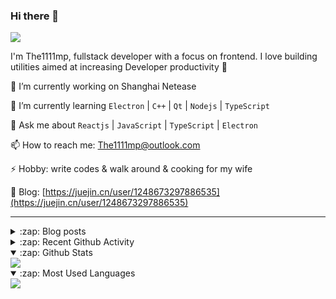 ### Hi there 👋

![](https://komarev.com/ghpvc/?username=1111mp&color=green)

I'm The1111mp, fullstack developer with a focus on frontend. I love building utilities aimed at increasing Developer productivity 🙌

🔭 I’m currently working on Shanghai Netease

🌱 I’m currently learning `Electron` | `C++` | `Qt` | `Nodejs` | `TypeScript`

💬 Ask me about `Reactjs` | `JavaScript` | `TypeScript` | `Electron`

📫 How to reach me: <a href="mailto:The1111mp@outlook.com">The1111mp@outlook.com</a>

⚡ Hobby: write codes & walk around & cooking for my wife

📖 Blog: [https://juejin.cn/user/1248673297886535](https://juejin.cn/user/1248673297886535)

***

<details>
  <summary>:zap: Blog posts</summary>

  - [使用 nvm-desktop 轻松安装和管理多个 node 版本](https://juejin.cn/post/7267791228872179727)
  - [Electron 中集成 SQLite3 数据库的最佳实践](https://juejin.cn/post/7202807471881306172)
  - [从0开发IM，单聊群聊在线离线消息以及消息的已读未读功能](https://juejin.cn/post/7202583557751865401)
  - [Electron（网页）中实现接近微信消息发送体验的消息输入框及界面](https://juejin.cn/post/7252505446396575781)
  - [Qt中基于QWebEngineView和QWebChannel实现与web的交互](https://juejin.cn/post/7238423148555501629)
</details>

<details>
  <summary>:zap: Recent Github Activity</summary>

  <!--START_SECTION:activity-->
1. 🎉 Merged PR [#10](https://github.com/1111mp/nvm-desktop/pull/10) in [1111mp/nvm-desktop](https://github.com/1111mp/nvm-desktop)
2. 🗣 Commented on [#10](https://github.com/1111mp/nvm-desktop/pull/10#issuecomment-1763224620) in [1111mp/nvm-desktop](https://github.com/1111mp/nvm-desktop)
3. 🔒 Closed issue [#8](https://github.com/1111mp/nvm-desktop/issues/8) in [1111mp/nvm-desktop](https://github.com/1111mp/nvm-desktop)
4. 🗣 Commented on [#8](https://github.com/1111mp/nvm-desktop/issues/8#issuecomment-1754853234) in [1111mp/nvm-desktop](https://github.com/1111mp/nvm-desktop)
5. 🎉 Merged PR [#40](https://github.com/1111mp/electron_client/pull/40) in [1111mp/electron_client](https://github.com/1111mp/electron_client)
6. 🎉 Merged PR [#39](https://github.com/1111mp/electron_client/pull/39) in [1111mp/electron_client](https://github.com/1111mp/electron_client)
7. 🎉 Merged PR [#9](https://github.com/1111mp/nvm-desktop/pull/9) in [1111mp/nvm-desktop](https://github.com/1111mp/nvm-desktop)
8. 💪 Opened PR [#9](https://github.com/1111mp/nvm-desktop/pull/9) in [1111mp/nvm-desktop](https://github.com/1111mp/nvm-desktop)
9. 🗣 Commented on [#8](https://github.com/1111mp/nvm-desktop/issues/8#issuecomment-1738839897) in [1111mp/nvm-desktop](https://github.com/1111mp/nvm-desktop)
10. 🗣 Commented on [#8](https://github.com/1111mp/nvm-desktop/issues/8#issuecomment-1738833456) in [1111mp/nvm-desktop](https://github.com/1111mp/nvm-desktop)
  <!--END_SECTION:activity-->
</details>

<details open>
  <summary>:zap: Github Stats</summary>

  <img align="center" src="https://github-readme-stats-sigma-five.vercel.app/api?username=1111mp&show_icons=true&hide_border=true&theme=gruvbox" />
</details>

<details open>
  <summary>:zap: Most Used Languages</summary>

  <img align="center" src="https://github-readme-stats-sigma-five.vercel.app/api/top-langs/?username=1111mp&layout=compact&show_icons=true&hide_border=true&theme=gruvbox" />
</details>


<!--
**1111mp/1111mp** is a ✨ _special_ ✨ repository because its `README.md` (this file) appears on your GitHub profile.

Here are some ideas to get you started:

- 🔭 I’m currently working on ...
- 🌱 I’m currently learning ...
- 👯 I’m looking to collaborate on ...
- 🤔 I’m looking for help with ...
- 💬 Ask me about ...
- 📫 How to reach me: ...
- 😄 Pronouns: ...
- ⚡ Fun fact: ...
-->
